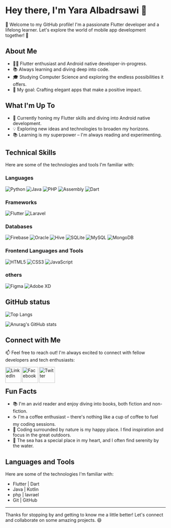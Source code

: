 
# Hey there, I'm Yara Albadrsawi 👋

🚀 Welcome to my GitHub profile! I'm a passionate Flutter developer and a lifelong learner. Let's explore the world of mobile app development together! 🌟

## About Me

- 👩‍💻 Flutter enthusiast and Android native developer-in-progress.
- 📚 Always learning and diving deep into code.
- 🎓 Studying Computer Science and exploring the endless possibilities it offers.
- 🎯 My goal: Crafting elegant apps that make a positive impact.



## What I'm Up To

- 🌱 Currently honing my Flutter skills and diving into Android native development.
- 💡 Exploring new ideas and technologies to broaden my horizons.
- 📚 Learning is my superpower – I'm always reading and experimenting.


## Technical Skills

Here are some of the technologies and tools I'm familiar with:

### Languages 
![Python](https://img.shields.io/badge/-Python-3776AB?style=flat&logo=Python&logoColor=white)
![Java](https://img.shields.io/badge/-Java-007396?style=flat&logo=Java&logoColor=white)
![PHP](https://img.shields.io/badge/-PHP-777BB4?style=flat&logo=PHP&logoColor=white)
![Assembly](https://img.shields.io/badge/-Assembly-6E4C13?style=flat&logoColor=white)
![Dart](https://img.shields.io/badge/-Dart-0175C2?style=flat&logo=Dart&logoColor=white)

### Frameworks
![Flutter](https://img.shields.io/badge/-Flutter-02569B?style=flat&logo=Flutter&logoColor=white)
![Laravel](https://img.shields.io/badge/-Laravel-FF2D20?style=flat&logo=Laravel&logoColor=white)


### Databases
![Firebase](https://img.shields.io/badge/-Firebase-FFCA28?style=flat&logo=Firebase&logoColor=black)
![Oracle](https://img.shields.io/badge/-Oracle-F80000?style=flat&logo=Oracle&logoColor=white)
![Hive](https://img.shields.io/badge/-Hive-585858?style=flat&logo=Hive&logoColor=white)
![SQLite](https://img.shields.io/badge/-SQLite-003B57?style=flat&logo=SQLite&logoColor=white)
![MySQL](https://img.shields.io/badge/-MySQL-4479A1?style=flat&logo=MySQL&logoColor=white)
![MongoDB](https://img.shields.io/badge/-MongoDB-47A248?style=flat&logo=MongoDB&logoColor=white)

### Frontend Languages and Tools
![HTML5](https://img.shields.io/badge/-HTML5-E34F26?style=flat&logo=HTML5&logoColor=white)
![CSS3](https://img.shields.io/badge/-CSS3-1572B6?style=flat&logo=CSS3&logoColor=white)
![JavaScript](https://img.shields.io/badge/-JavaScript-F7DF1E?style=flat&logo=JavaScript&logoColor=black)

### others
![Figma](https://img.shields.io/badge/-Figma-F24E1E?style=flat&logo=Figma&logoColor=white)
![Adobe XD](https://img.shields.io/badge/-Adobe%20XD-FF61F6?style=flat&logo=Adobe%20XD&logoColor=black)



## GitHub status 

![Top Langs](https://github-readme-stats.vercel.app/api/top-langs/?username=yaraAlbadrsawi&hide_progress=true)


![Anurag's GitHub stats](https://github-readme-stats.vercel.app/api?username=yaraAlbadrsawi&show_icons=true)



## Connect with Me

📫 Feel free to reach out! I'm always excited to connect with fellow developers and tech enthusiasts:

<a href="https://www.linkedin.com/in/yara-%D9%90albadrsawi-832ab21b0/">
  <img align="left" alt="LinkedIn" width="50px" src="https://github.com/yushi1007/yushi1007/blob/main/images/linkedin.svg" />
</a>

<a href="https://www.facebook.com/profile.php?id=100082525823952">
  <img align="left" alt="Facebook" width="50px" src="https://github.com/gauravghongde/social-icons/blob/master/SVG/Color/Facebook.svg" />
</a>

<a href="https://twitter.com/YAlbadrsawy">
  <img align="left" alt="Twitter" width="50px" src="https://github.com/gauravghongde/social-icons/blob/master/SVG/Color/Twitter.svg" />
</a>

<br/>
<br/>

## Fun Facts

- 📚 I'm an avid reader and enjoy diving into books, both fiction and non-fiction.
- ☕️ I'm a coffee enthusiast – there's nothing like a cup of coffee to fuel my coding sessions.
- 🌿 Coding surrounded by nature is my happy place. I find inspiration and focus in the great outdoors.
- 🌊 The sea has a special place in my heart, and I often find serenity by the water.

## Languages and Tools

Here are some of the technologies I'm familiar with:

- Flutter | Dart
- Java | Kotlin
- php | lavrael
- Git | GitHub

---

Thanks for stopping by and getting to know me a little better! Let's connect and collaborate on some amazing projects. 😄



<!--
**yaraAlBadrsawi/YaraAlbadrsawi** is a ✨ _special_ ✨ repository because its `README.md` (this file) appears on your GitHub profile.

Here are some ideas to get you started:

- 🔭 I’m currently working on ...
- 🌱 I’m currently learning ...
- 👯 I’m looking to collaborate on ...
- 🤔 I’m looking for help with ...
- 💬 Ask me about ...
- 📫 How to reach me: ...
- 😄 Pronouns: ...
- ⚡ Fun fact: ...
-->
